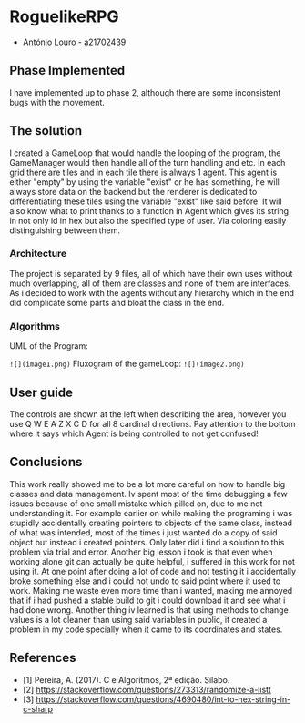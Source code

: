 ﻿# RoguelikeRPG

* António Louro - a21702439

## Phase Implemented
I have implemented up to phase 2, although there are some inconsistent bugs with the movement.


## The solution
I created a GameLoop that would handle the looping of the program, the GameManager would then handle all of the turn handling and etc.
In each grid there are tiles and in each tile there is always 1 agent. This agent is either "empty" by using the variable "exist" or he has something, he will always store data on the backend but the renderer is dedicated to differentiating these tiles using the variable "exist" like said before. It will also know what to print thanks to a function in Agent which gives its string in not only id in hex but also the specified type of user. Via coloring easily distinguishing between them.

### Architecture

The project is separated by 9 files, all of which have their own uses without much overlapping, all of them are classes and none of them are interfaces. As i decided to work with the agents without any hierarchy which in the end did complicate some parts and bloat the class in the end.
### Algorithms
UML of the Program:

`![](image1.png)`
Fluxogram of the gameLoop:
`![](image2.png)`
## User guide

The controls are shown at the left when describing the area, however you use Q W E A Z X C D for all 8 cardinal directions. Pay attention to the bottom where it says which Agent is being controlled to not get confused!

## Conclusions
This work really showed me to be a lot more careful on how to handle big classes and data management. Iv spent most of the time debugging a few issues because of one small mistake which pilled on, due to me not understanding it. For example earlier on while making the programing i was stupidly accidentally creating pointers to objects of the same class, instead of what was intended, most of the times i just wanted do a copy of said object but instead i created pointers. Only later did i find a solution to this problem via trial and error. Another big lesson i took is that even when working alone git can actually be quite helpful, i suffered in this work for not using it. At one point after doing a lot of code and not testing it i accidentally broke something else and i could not undo to said point where it used to work. Making me waste even more time than i wanted, making me annoyed that if i had pushed a stable build to git i could download it and see what i had done wrong.
Another thing iv learned is that using methods to change values is a lot cleaner than using said variables in public, it created a problem in my code specially when it came to its coordinates and states.

## References

* <a name="ref1">\[1\]</a> Pereira, A. (2017). C e Algoritmos, 2ª edição. Sílabo.
* <a name="ref2">\[2\]</a> https://stackoverflow.com/questions/273313/randomize-a-listt
 * <a name="ref2">\[3\]</a> https://stackoverflow.com/questions/4690480/int-to-hex-string-in-c-sharp

